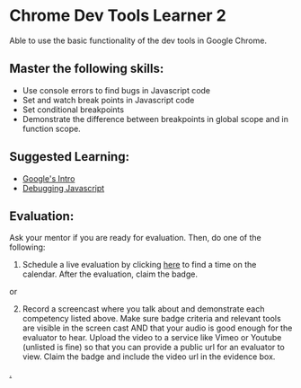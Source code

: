 # Chrome Dev Tools Learner 2

Able to use the basic functionality of the dev tools in Google Chrome.

## Master the following skills:

* Use console errors to find bugs in Javascript code 
* Set and watch break points in Javascript code
* Set conditional breakpoints
* Demonstrate the difference between breakpoints in global scope and in function scope.

## Suggested Learning:

* [Google's Intro](https://developers.google.com/web/tools/chrome-devtools)
* [Debugging Javascript](https://developers.google.com/web/tools/chrome-devtools/javascript)

## Evaluation:

Ask your mentor if you are ready for evaluation. Then, do one of the following:

1. Schedule a live evaluation by clicking [here](https://calendly.com/codex-academy/level-2-mastery-evaluation) to find a time on the calendar. After the evaluation, claim the badge.

or

2. Record a screencast where you talk about and demonstrate each competency listed above. Make sure badge criteria and relevant tools are visible in the screen cast AND that your audio is good enough for the evaluator to hear. Upload the video to a service like Vimeo or Youtube (unlisted is fine) so that you can provide a public url for an evaluator to view. Claim the badge and include the video url in the evidence box.

[.](level-2)